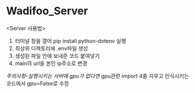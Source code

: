 # Wadifoo_Server

<Server 사용법>
1. 터미널 창을 열어 pip install python-dotenv 실행
2. 최상위 디렉토리에 .env파일 생성
3. 생성된 파일 안에 보내준 코드 붙여넣기
4. main의 url을 본인 ip주소로 변경

*주의사항-실행시키는 서버에 gpu가 없다면*
gpu관련 import 4줄 지우고 인식시키는 코드에서 gpu=False로 수정
